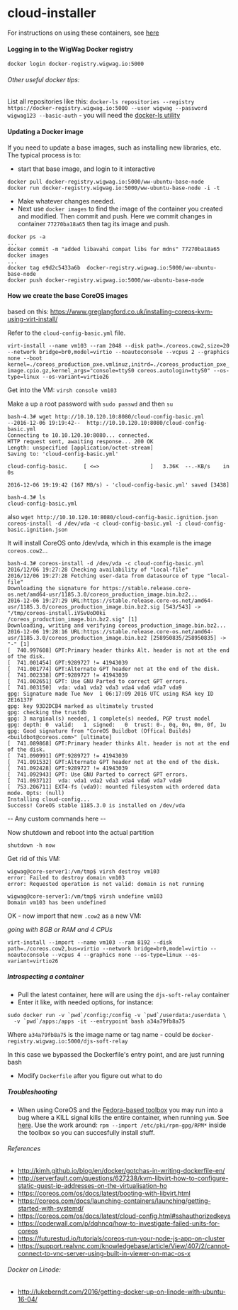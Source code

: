 # cloud-installer

For instructions on using these containers, see [here](USER.md)

#### Logging in to the WigWag Docker registry

```
docker login docker-registry.wigwag.io:5000
```

###### Other useful docker tips:

List all repositories like this: `docker-ls repositories --registry https://docker-registry.wigwag.io:5000 --user wigwag --password wigwag123 --basic-auth` - you will need the [docker-ls utility](https://github.com/mayflower/docker-ls)

#### Updating a Docker image 

If you need to update a base images, such as installing new libraries, etc. The typical process is to:

* start that base image, and login to it interactive

```
docker pull docker-registry.wigwag.io:5000/ww-ubuntu-base-node
docker run docker-registry.wigwag.io:5000/ww-ubuntu-base-node -i -t
```

* Make whatever changes needed. 
* Next use `docker images` to find the image of the container you created and modified. Then commit and push. Here we commit changes in container `77270ba18a65` then tag its image and push.

```
docker ps -a
...
docker commit -m "added libavahi compat libs for mdns" 77270ba18a65
docker images
...
docker tag e9d2c5433a6b  docker-registry.wigwag.io:5000/ww-ubuntu-base-node
docker push docker-registry.wigwag.io:5000/ww-ubuntu-base-node
```


#### How we create the base CoreOS images

based on this: https://www.greglangford.co.uk/installing-coreos-kvm-using-virt-install/

Refer to the `cloud-config-basic.yml` file.

`virt-install --name vm103 --ram 2048 --disk path=./coreos.cow2,size=20 --network bridge=br0,model=virtio --noautoconsole --vcpus 2 --graphics none --boot kernel=./coreos_production_pxe.vmlinuz,initrd=./coreos_production_pxe_image.cpio.gz,kernel_args="console=ttyS0 coreos.autologin=ttyS0" --os-type=linux --os-variant=virtio26`

Get into the VM: `virsh console vm103`

Make a up a root password with `sudo passwd` and then `su`

```
bash-4.3# wget http://10.10.120.10:8080/cloud-config-basic.yml
--2016-12-06 19:19:42--  http://10.10.120.10:8080/cloud-config-basic.yml
Connecting to 10.10.120.10:8080... connected.
HTTP request sent, awaiting response... 200 OK
Length: unspecified [application/octet-stream]
Saving to: 'cloud-config-basic.yml'

cloud-config-basic.     [ <=>                ]   3.36K  --.-KB/s    in 0s

2016-12-06 19:19:42 (167 MB/s) - 'cloud-config-basic.yml' saved [3438]

bash-4.3# ls
cloud-config-basic.yml
```
also `wget http://10.10.120.10:8080/cloud-config-basic.ignition.json`
`coreos-install -d /dev/vda -c cloud-config-basic.yml -i cloud-config-basic.ignition.json`

It will install CoreOS onto /dev/vda, which in this example is the image `coreos.cow2`...

```
bash-4.3# coreos-install -d /dev/vda -c cloud-config-basic.yml
2016/12/06 19:27:28 Checking availability of "local-file"
2016/12/06 19:27:28 Fetching user-data from datasource of type "local-file"
Downloading the signature for https://stable.release.core-os.net/amd64-usr/1185.3.0/coreos_production_image.bin.bz2...
2016-12-06 19:27:29 URL:https://stable.release.core-os.net/amd64-usr/1185.3.0/coreos_production_image.bin.bz2.sig [543/543] -> "/tmp/coreos-install.iVSvUoD0ki
/coreos_production_image.bin.bz2.sig" [1]
Downloading, writing and verifying coreos_production_image.bin.bz2...
2016-12-06 19:28:16 URL:https://stable.release.core-os.net/amd64-usr/1185.3.0/coreos_production_image.bin.bz2 [258950835/258950835] -> "-" [1]
[  740.997608] GPT:Primary header thinks Alt. header is not at the end of the disk.
[  741.001454] GPT:9289727 != 41943039
[  741.001774] GPT:Alternate GPT header not at the end of the disk.
[  741.002338] GPT:9289727 != 41943039
[  741.002651] GPT: Use GNU Parted to correct GPT errors.
[  741.003150]  vda: vda1 vda2 vda3 vda4 vda6 vda7 vda9
gpg: Signature made Tue Nov  1 06:17:09 2016 UTC using RSA key ID 2E16137F
gpg: key 93D2DCB4 marked as ultimately trusted
gpg: checking the trustdb
gpg: 3 marginal(s) needed, 1 complete(s) needed, PGP trust model
gpg: depth: 0  valid:   1  signed:   0  trust: 0-, 0q, 0n, 0m, 0f, 1u
gpg: Good signature from "CoreOS Buildbot (Offical Builds) <buildbot@coreos.com>" [ultimate]
[  741.089868] GPT:Primary header thinks Alt. header is not at the end of the disk.
[  741.090991] GPT:9289727 != 41943039
[  741.091532] GPT:Alternate GPT header not at the end of the disk.
[  741.092428] GPT:9289727 != 41943039
[  741.092943] GPT: Use GNU Parted to correct GPT errors.
[  741.093712]  vda: vda1 vda2 vda3 vda4 vda6 vda7 vda9
[  753.206711] EXT4-fs (vda9): mounted filesystem with ordered data mode. Opts: (null)
Installing cloud-config...
Success! CoreOS stable 1185.3.0 is installed on /dev/vda
```
-- Any custom commands here --

Now shutdown and reboot into the actual partition

`shutdown -h now`

Get rid of this VM:

```
wigwag@core-server1:/vm/tmp$ virsh destroy vm103
error: Failed to destroy domain vm103
error: Requested operation is not valid: domain is not running

wigwag@core-server1:/vm/tmp$ virsh undefine vm103
Domain vm103 has been undefined
```

OK - now import that new `.cow2` as a new VM:

*going with 8GB or RAM and 4 CPUs*

`virt-install --import --name vm103 --ram 8192 --disk path=./coreos.cow2,bus=virtio --network bridge=br0,model=virtio --noautoconsole --vcpus 4 --graphics none --os-type=linux --os-variant=virtio26`


##### Introspecting a container

- Pull the latest container, here will are using the `djs-soft-relay` container
- Enter it like, with needed options, for instance:
```
sudo docker run -v `pwd`/config:/config -v `pwd`/userdata:/userdata \
  -v `pwd`/apps:/apps -it --entrypoint bash a34a79fb8a75
```
Where `a34a79fb8a75` is the image name or tag name - could be `docker-registry.wigwag.io:5000/djs-soft-relay`  

In this case we bypassed the Dockerfile's entry point, and are just running bash

- Modify `Dockerfile` after you figure out what to do



##### Troubleshooting

* When using CoreOS and the [Fedora-based toolbox](https://coreos.com/os/docs/latest/install-debugging-tools.html) you may run into a bug where a KILL signal kills the entire container, when running `yum`. See [here](https://github.com/coreos/bugs/issues/1676). Use the work around: `rpm --import /etc/pki/rpm-gpg/RPM*` inside the toolbox so you can succesfully install stuff.

###### References
* http://kimh.github.io/blog/en/docker/gotchas-in-writing-dockerfile-en/
* http://serverfault.com/questions/627238/kvm-libvirt-how-to-configure-static-guest-ip-addresses-on-the-virtualisation-ho
* https://coreos.com/os/docs/latest/booting-with-libvirt.html
* https://coreos.com/docs/launching-containers/launching/getting-started-with-systemd/
* https://coreos.com/os/docs/latest/cloud-config.html#sshauthorizedkeys
* https://coderwall.com/p/dqhncq/how-to-investigate-failed-units-for-coreos
* https://futurestud.io/tutorials/coreos-run-your-node-js-app-on-cluster
* https://support.realvnc.com/knowledgebase/article/View/407/2/cannot-connect-to-vnc-server-using-built-in-viewer-on-mac-os-x

###### Docker on Linode:
* http://lukeberndt.com/2016/getting-docker-up-on-linode-with-ubuntu-16-04/
